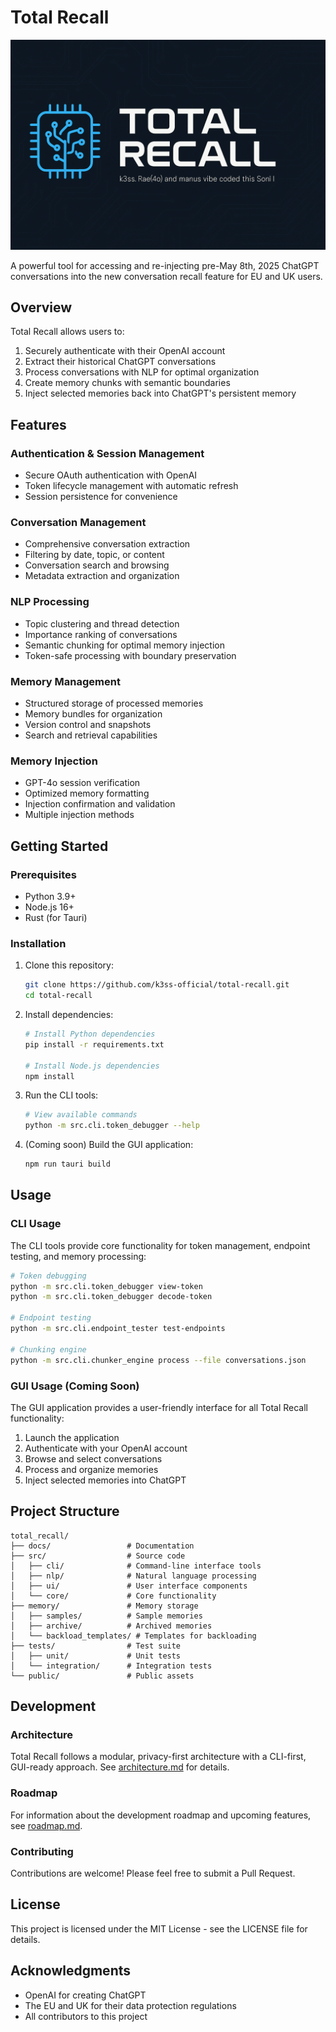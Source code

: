 # Total Recall

![Total Recall Header](/public/header.png)

A powerful tool for accessing and re-injecting pre-May 8th, 2025 ChatGPT conversations into the new conversation recall feature for EU and UK users.

## Overview

Total Recall allows users to:
1. Securely authenticate with their OpenAI account
2. Extract their historical ChatGPT conversations
3. Process conversations with NLP for optimal organization
4. Create memory chunks with semantic boundaries
5. Inject selected memories back into ChatGPT's persistent memory

## Features

### Authentication & Session Management
- Secure OAuth authentication with OpenAI
- Token lifecycle management with automatic refresh
- Session persistence for convenience

### Conversation Management
- Comprehensive conversation extraction
- Filtering by date, topic, or content
- Conversation search and browsing
- Metadata extraction and organization

### NLP Processing
- Topic clustering and thread detection
- Importance ranking of conversations
- Semantic chunking for optimal memory injection
- Token-safe processing with boundary preservation

### Memory Management
- Structured storage of processed memories
- Memory bundles for organization
- Version control and snapshots
- Search and retrieval capabilities

### Memory Injection
- GPT-4o session verification
- Optimized memory formatting
- Injection confirmation and validation
- Multiple injection methods

## Getting Started

### Prerequisites
- Python 3.9+
- Node.js 16+
- Rust (for Tauri)

### Installation

1. Clone this repository:
   ```bash
   git clone https://github.com/k3ss-official/total-recall.git
   cd total-recall
   ```

2. Install dependencies:
   ```bash
   # Install Python dependencies
   pip install -r requirements.txt
   
   # Install Node.js dependencies
   npm install
   ```

3. Run the CLI tools:
   ```bash
   # View available commands
   python -m src.cli.token_debugger --help
   ```

4. (Coming soon) Build the GUI application:
   ```bash
   npm run tauri build
   ```

## Usage

### CLI Usage

The CLI tools provide core functionality for token management, endpoint testing, and memory processing:

```bash
# Token debugging
python -m src.cli.token_debugger view-token
python -m src.cli.token_debugger decode-token

# Endpoint testing
python -m src.cli.endpoint_tester test-endpoints

# Chunking engine
python -m src.cli.chunker_engine process --file conversations.json
```

### GUI Usage (Coming Soon)

The GUI application provides a user-friendly interface for all Total Recall functionality:

1. Launch the application
2. Authenticate with your OpenAI account
3. Browse and select conversations
4. Process and organize memories
5. Inject selected memories into ChatGPT

## Project Structure

```
total_recall/
├── docs/                 # Documentation
├── src/                  # Source code
│   ├── cli/              # Command-line interface tools
│   ├── nlp/              # Natural language processing
│   ├── ui/               # User interface components
│   └── core/             # Core functionality
├── memory/               # Memory storage
│   ├── samples/          # Sample memories
│   ├── archive/          # Archived memories
│   └── backload_templates/ # Templates for backloading
├── tests/                # Test suite
│   ├── unit/             # Unit tests
│   └── integration/      # Integration tests
└── public/               # Public assets
```

## Development

### Architecture

Total Recall follows a modular, privacy-first architecture with a CLI-first, GUI-ready approach. See [architecture.md](docs/architecture.md) for details.

### Roadmap

For information about the development roadmap and upcoming features, see [roadmap.md](docs/roadmap.md).

### Contributing

Contributions are welcome! Please feel free to submit a Pull Request.

## License

This project is licensed under the MIT License - see the LICENSE file for details.

## Acknowledgments

- OpenAI for creating ChatGPT
- The EU and UK for their data protection regulations
- All contributors to this project
